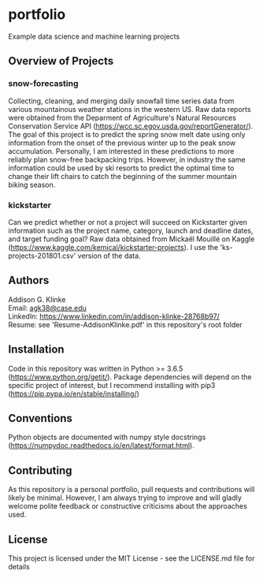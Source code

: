 # portfolio
Example data science and machine learning projects

## Overview of Projects

### snow-forecasting

Collecting, cleaning, and merging daily snowfall time series data from various mountainous weather stations in the western US. Raw data reports were obtained from the Deparment of Agriculture's Natural Resources Conservation Service API (https://wcc.sc.egov.usda.gov/reportGenerator/). The goal of this project is to predict the spring snow melt date using only information from the onset of the previous winter up to the peak snow accumulation. Personally, I am interested in these predictions to more reliably plan snow-free backpacking trips. However, in industry the same information could be used by ski resorts to predict the optimal time to change their lift chairs to catch the beginning of the summer mountain biking season.

### kickstarter

Can we predict whether or not a project will succeed on Kickstarter given information such as the project name, category, launch and deadline dates, and target funding goal? Raw data obtained from Mickaël Mouillé on Kaggle (https://www.kaggle.com/kemical/kickstarter-projects). I use the 'ks-projects-201801.csv' version of the data.

## Authors

Addison G. Klinke  
Email: agk38@case.edu  
LinkedIn: https://www.linkedin.com/in/addison-klinke-28768b97/  
Resume: see 'Resume-AddisonKlinke.pdf' in this repository's root folder  

## Installation

Code in this repository was written in Python >= 3.6.5 (https://www.python.org/getit/). Package dependencies will depend on the specific project of interest, but I recommend installing with pip3 (https://pip.pypa.io/en/stable/installing/)

## Conventions

Python objects are documented with numpy style docstrings (https://numpydoc.readthedocs.io/en/latest/format.html).

## Contributing

As this repository is a personal portfolio, pull requests and contributions will likely be minimal. However, I am always trying to improve and will gladly welcome polite feedback or constructive criticisms about the approaches used. 

## License

This project is licensed under the MIT License - see the LICENSE.md file for details
